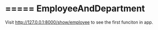 =====
EmployeeAndDepartment
=====


Visit http://127.0.0.1:8000/show/employee to see the first funciton in app.
